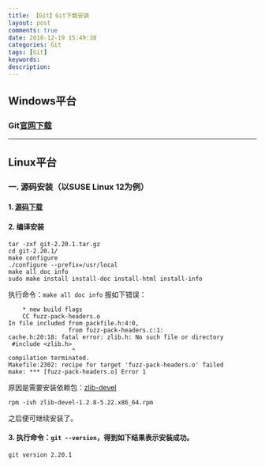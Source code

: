 ```yaml
---
title: 【Git】Git下载安装
layout: post
comments: true
date: 2018-12-19 15:49:38
categories: Git
tags: [Git]
keywords:
description:
---
```

## Windows平台
### Git[官网下载](https://www.git-scm.com/download/)


<!-- more -->


---


## Linux平台
### 一. 源码安装（以SUSE Linux 12为例）
#### 1. [源码下载](https://github.com/git/git/releases)

#### 2. 编译安装
```
tar -zxf git-2.20.1.tar.gz 
cd git-2.20.1/
make configure
./configure --prefix=/usr/local
make all doc info
sudo make install install-doc install-html install-info
```
执行命令：`make all doc info` 报如下错误：

		* new build flags
		CC fuzz-pack-headers.o
	In file included from packfile.h:4:0,
					 from fuzz-pack-headers.c:1:
	cache.h:20:18: fatal error: zlib.h: No such file or directory
	 #include <zlib.h>
					  ^
	compilation terminated.
	Makefile:2302: recipe for target 'fuzz-pack-headers.o' failed
	make: *** [fuzz-pack-headers.o] Error 1
原因是需要安装依赖包：[zlib-devel](http://rpm.pbone.net/index.php3/stat/4/idpl/30389149/dir/opensuse/com/zlib-devel-1.2.8-5.22.x86_64.rpm.html)
```
rpm -ivh zlib-devel-1.2.8-5.22.x86_64.rpm
```
之后便可继续安装了。

#### 3. 执行命令：`git --version`，得到如下结果表示安装成功。

	git version 2.20.1